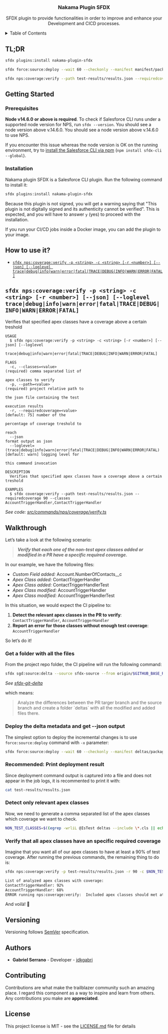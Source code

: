 <br />
<div align="center">

  <h3 align="center">Nakama Plugin SFDX</h3>

  <p align="center">
    SFDX plugin to provide functionalities in order to improve and enhance your Development and CICD processes.
  </p>
</div>

<!-- TABLE OF CONTENTS -->
<details>
  <summary>Table of Contents</summary>

-   [TL;DR](#tldr)
-   [Getting Started](#getting-started)
    -   [Prerequisites](#prerequisites)
    -   [Installation](#installation)
-   [How to use it?](#how-to-use-it)
-   [`sfdx nps:coverage:verify -p <filepath> [-r <number>] -c <string> [--json] [--loglevel trace|debug|info|warn|error|fatal|TRACE|DEBUG|INFO|WARN|ERROR|FATAL]`](#sfdx-npscoverageverify--p-filepath--r-number--c-string---json---loglevel-tracedebuginfowarnerrorfataltracedebuginfowarnerrorfatal)
-   [Walkthrough](#walkthrough)
    -   [Get a folder with all the files](#get-a-folder-with-all-the-files)
    -   [Deploy the delta metadata and get --json output](#deploy-the-delta-metadata-and-get---json-output)
    -   [Recommended: Print deployment result](#recommended-print-deployment-result)
    -   [Detect only relevant apex classes](#detect-only-relevant-apex-classes)
    -   [Verify that all apex classes have an specific required coverage](#verify-that-all-apex-classes-have-an-specific-required-coverage)
-   [Versioning](#versioning)
-   [Authors](#authors)
-   [Contributing](#contributing)
-   [License](#license)
</details>

## TL;DR

```sh
sfdx plugins:install nakama-plugin-sfdx
```

```sh
sfdx force:source:deploy --wait 60 --checkonly --manifest manifest/package.xml --testlevel RunLocalTests --junit --coverageformatters cobertura --resultsdir test-results --json > test-results/results.json
```

```sh
sfdx nps:coverage:verify --path test-results/results.json --requiredcoverage 90 --classes AccountTriggerHandler,ContactTriggerHandler
```

## Getting Started

### Prerequisites

**Node v14.6.0 or above is required**.
To check if Salesforce CLI runs under a supported node version for NPS, run `sfdx --version`. You should see a node version above v.14.6.0. You should see a node version above v.14.6.0 to use NPS.

If you encounter this issue whereas the node version is OK on the running environment, try to [install the Salesforce CLI via npm](https://developer.salesforce.com/docs/atlas.en-us.sfdx_setup.meta/sfdx_setup/sfdx_setup_install_cli.htm#sfdx_setup_install_cli_npm) (`npm install sfdx-cli --global`).

### Installation

Nakama plugin SFDX is a Salesforce CLI plugin. Run the following command to install it:

```sh
sfdx plugins:install nakama-plugin-sfdx
```

Because this plugin is not signed, you will get a warning saying that "This plugin is not digitally signed and its authenticity cannot be verified". This is expected, and you will have to answer `y` (yes) to proceed with the installation.

If you run your CI/CD jobs inside a Docker image, you can add the plugin to your image.

## How to use it?

<!-- commands -->
* [`sfdx nps:coverage:verify -p <string> -c <string> [-r <number>] [--json] [--loglevel trace|debug|info|warn|error|fatal|TRACE|DEBUG|INFO|WARN|ERROR|FATAL]`](#sfdx-npscoverageverify--p-string--c-string--r-number---json---loglevel-tracedebuginfowarnerrorfataltracedebuginfowarnerrorfatal)

## `sfdx nps:coverage:verify -p <string> -c <string> [-r <number>] [--json] [--loglevel trace|debug|info|warn|error|fatal|TRACE|DEBUG|INFO|WARN|ERROR|FATAL]`

Verifies that specified apex classes have a coverage above a certain treshold

```
USAGE
  $ sfdx nps:coverage:verify -p <string> -c <string> [-r <number>] [--json] [--loglevel
    trace|debug|info|warn|error|fatal|TRACE|DEBUG|INFO|WARN|ERROR|FATAL]

FLAGS
  -c, --classes=<value>                                                             (required) comma separated list of
                                                                                    apex classes to verify
  -p, --path=<value>                                                                (required) project relative path to
                                                                                    the json file containing the test
                                                                                    execution results
  -r, --requiredcoverage=<value>                                                    [default: 75] number of the
                                                                                    percentage of coverage treshold to
                                                                                    reach
  --json                                                                            format output as json
  --loglevel=(trace|debug|info|warn|error|fatal|TRACE|DEBUG|INFO|WARN|ERROR|FATAL)  [default: warn] logging level for
                                                                                    this command invocation

DESCRIPTION
  Verifies that specified apex classes have a coverage above a certain treshold

EXAMPLES
  $ sfdx coverage:verify --path test-results/results.json --requiredcoverage 90 --classes AccountTriggerHandler,ContactTriggerHandler
```

_See code: [src/commands/nps/coverage/verify.ts](https://github.com/Nakama-Partnering-Services/nakama-plugin-sfdx/blob/v0.0.1/src/commands/nps/coverage/verify.ts)_
<!-- commandsstop -->

## Walkthrough

Let’s take a look at the following scenario:

> **_Verify that each one of the non-test apex classes added or modified in a PR have a specific required coverage._**

In our example, we have the following files:

-   _Custom Field added:_ Account.NumberOfContacts\_\_c
-   _Apex Class added:_ ContactTriggerHandler
-   _Apex Class added:_ ContactTriggerHandlerTest
-   _Apex Class modified:_ AccountTriggerHandler
-   _Apex Class modified:_ AccountTriggerHandlerTest

In this situation, we would expect the CI pipeline to:

1. **Detect the relevant apex classes in the PR to verify**: `ContactTriggerHandler`, `AccountTriggerHandler`
2. **Report an error for those classes without enough test coverage**: `AccountTriggerHandler`

So let’s do it!

### Get a folder with all the files

From the project repo folder, the CI pipeline will run the following command:

```sh
sfdx sgd:source:delta --source sfdx-source --from origin/$GITHUB_BASE_REF --to HEAD --output deltas --ignore .forceignore --generate-delta
```

_See [sfdx-git-delta](https://github.com/scolladon/sfdx-git-delta)_

which means:

> Analyze the differences between the PR targer branch and the source branch and create a folder ´deltas´ with all the modified and added files there.

### Deploy the delta metadata and get --json output

The simplest option to deploy the incremental changes is to use `force:source:deploy` command with `-x` parameter:

```sh
sfdx force:source:deploy --wait 60 --checkonly --manifest deltas/package/package.xml --postdestructivechanges deltas/destructiveChanges/destructiveChanges.xml --verbose --testlevel RunLocalTests --json > test-results/results.json
```

### Recommended: Print deployment result

Since deployment command output is captured into a file and does not appear in the job logs, it is recommented to print it with:

```sh
cat test-results/results.json
```

### Detect only relevant apex classes

Now, we need to generate a comma separated list of the apex classes which coverage we want to check.

```sh
NON_TEST_CLASSES=$((egrep -wrliL @IsTest deltas --include \*.cls || echo "") | xargs -rL 1 basename | sed 's/.cls//g' | paste -sd "," -)
```

### Verify that all apex classes have an specific required coverage

Imagine that you want all of our apex classes to have at least a 90% of test coverage. After running the previous commands, the remaining thing to do is:

```sh
sfdx nps:coverage:verify -p test-results/results.json -r 90 -c $NON_TEST_CLASSES

List of analyzed apex classes with coverage:
ContactTriggerHandler: 92%
AccountTriggerHandler: 68%
ERROR running nps:coverage:verify:  Included apex classes should met at least the required coverage of 90%. Classes without enough coverage: AccountTriggerHandler
```

And voilà! 🥳

## Versioning

Versioning follows [SemVer](http://semver.org/) specification.

## Authors

-   **Gabriel Serrano** - Developer - [jdkgabri](https://github.com/jdkgabri)

## Contributing

Contributions are what make the trailblazer community such an amazing place. I regard this component as a way to inspire and learn from others. Any contributions you make are **appreciated**.

## License

This project license is MIT - see the [LICENSE.md](LICENSE.md) file for details
